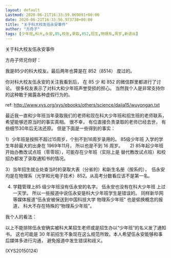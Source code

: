 ```yaml
---
layout: default
Lastmod: 2020-06-21T16:33:59.069091+00:00
date: 2020-06-21T16:33:56.973738+00:00
title: "关于科大校友伍永安事件"
author: "方舟子"
tags: [少年班,科大,永安,85,校友,录取,852,招生,物理系,周岁,新语丝]
---
```


关于科大校友伍永安事件

方舟子师兄你好：

我是85少的科大校友。最后两年也算是在 852（8514） 度过的。

你对科大校友伍永安的关注我看到后， 在 85 少 和 852 的微信群里都进行了讨论。 很多校友表示了对科大和少年班声誉受损的担心。 当然我个人是非常支持你的这种敢于揭露各种虚假行为的。

ref:  http://www.xys.org/xys/ebooks/others/science/dajia15/wuyongan.txt

最近我一直和少年班当年录取我们的老师和现在科大少年班和招生班的老师联系， 希望能够还原当时的事实真相。 很不幸， 有位直接负责录取的老师已经去世， 有些细节30年后无法还原。 但是下面是一些得到的事实：

1）少年班是按照不超过15周岁，个别不到16周岁录用的。 85级少年班      入学的学生年龄最大的出身在 1969年11月， 所以也是不到 16 周岁。 　 2)  85年起少年班开始办教改试点班（零零班），可能存在少年班（实际上是    替代教改试点班）和校招办都发了录取通知书的情况。

3）当年招生就业处查当时的录取大表（分省的）和新生名册（按系的），　伍永安均是在物理系（光学和光电子技术）852。从高考分数看应该不是第一名。

4) 学籍管理上85 级少年班没有伍永安的名字。 伍永安也没有在科大少年班    上过一天学。 所以一些报道中说伍永安是科大少年班学生是错误的。      同样新华网等媒体报道“伍永安被保送到中国科技大学 物理系少年班"    也是偷换概念的报道， 科大不存在特殊的“物理系少年班”。

我个人的看法：

以上不能排除伍永安确实被科大某招生老师或是招生办以“少年班”的名义发了通知书， 这也可能是 30 年前招生不象现在这么规范所致。本人希望伍永安能够和事后媒体多进行沟通， 避免报道中发生错误和歧义。

(XYS20150124)

